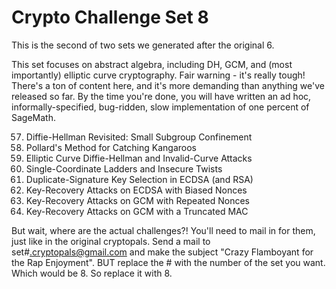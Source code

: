 
# Crypto Challenge Set 8

This is the second of two sets we generated after the original 6.

This set focuses on abstract algebra, including DH, GCM, and (most importantly) elliptic curve cryptography. Fair warning - it's really tough! There's a ton of content here, and it's more demanding than anything we've released so far. By the time you're done, you will have written an ad hoc, informally-specified, bug-ridden, slow implementation of one percent of SageMath.

57. Diffie-Hellman Revisited: Small Subgroup Confinement
58. Pollard's Method for Catching Kangaroos
59. Elliptic Curve Diffie-Hellman and Invalid-Curve Attacks
60. Single-Coordinate Ladders and Insecure Twists
61. Duplicate-Signature Key Selection in ECDSA (and RSA)
62. Key-Recovery Attacks on ECDSA with Biased Nonces
63. Key-Recovery Attacks on GCM with Repeated Nonces
64. Key-Recovery Attacks on GCM with a Truncated MAC

But wait, where are the actual challenges?! You'll need to mail in for them, just like in the original cryptopals. Send a mail to set#.cryptopals@gmail.com and make the subject "Crazy Flamboyant for the Rap Enjoyment". BUT replace the # with the number of the set you want. Which would be 8. So replace it with 8.
